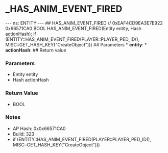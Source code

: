 # _HAS_ANIM_EVENT_FIRED

--- ns: ENTITY --- ## HAS_ANIM_EVENT_FIRED  // 0xEAF4CD9EA3E7E922 0x66571CA0 BOOL HAS_ANIM_EVENT_FIRED(Entity entity, Hash actionHash);  if (ENTITY::HAS_ANIM_EVENT_FIRED(PLAYER::PLAYER_PED_ID(), MISC::GET_HASH_KEY("CreateObject")))  ## Parameters * **entity**: * **actionHash**:  ## Return value

### Parameters
* Entity entity
* Hash actionHash

### Return Value
* BOOL

### Notes
* AP Hash: 0x0x66571CA0
* Build: 323
* if (ENTITY::HAS_ANIM_EVENT_FIRED(PLAYER::PLAYER_PED_ID(), MISC::GET_HASH_KEY("CreateObject")))

